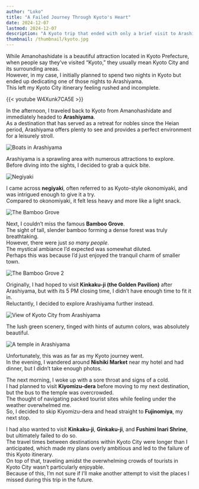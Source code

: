 ```yaml
---
author: "Loko"
title: "A Failed Journey Through Kyoto's Heart"
date: 2024-12-07
lastmod: 2024-12-07
description: "A Kyoto trip that ended with only a brief visit to Arashiyama"
thumbnail: /thumbnail/kyoto.jpg
---
```


While Amanohashidate is a beautiful attraction located in Kyoto Prefecture, when people say they’ve visited “Kyoto,” they usually mean Kyoto City and its surrounding areas.  
However, in my case, I initially planned to spend two nights in Kyoto but ended up dedicating one of those nights to Arashiyama.  
This left my Kyoto City itinerary feeling rushed and incomplete.

{{< youtube W4Xunk7CA5E >}}

In the afternoon, I traveled back to Kyoto from Amanohashidate and immediately headed to **Arashiyama**.  
As a destination that has served as a retreat for nobles since the Heian period, Arashiyama offers plenty to see and provides a perfect environment for a leisurely stroll.

<img class="hover-zoom" src="/jr-travel/kyoto-1.jpg" alt="Boats in Arashiyama">

Arashiyama is a sprawling area with numerous attractions to explore.  
Before diving into the sights, I decided to grab a quick bite.

<img class="hover-zoom" src="/jr-travel/kyoto-2.jpg" alt="Negiyaki">

I came across **negiyaki**, often referred to as Kyoto-style okonomiyaki, and was intrigued enough to give it a try.  
Compared to okonomiyaki, it felt less heavy and more like a light snack.

<img class="hover-zoom" src="/jr-travel/kyoto-3.jpg" alt="The Bamboo Grove">

Next, I couldn’t miss the famous **Bamboo Grove**.  
The sight of tall, slender bamboo forming a dense forest was truly breathtaking.  
However, there were just *so many people*.  
The mystical ambiance I’d expected was somewhat diluted.  
Perhaps this was because I’d just enjoyed the tranquil charm of smaller town.

<img class="hover-zoom" src="/jr-travel/kyoto-4.jpg" alt="The Bamboo Grove 2">

Originally, I had hoped to visit **Kinkaku-ji (the Golden Pavilion)** after Arashiyama, but with its 5 PM closing time, I didn’t have enough time to fit it in.  
Reluctantly, I decided to explore Arashiyama further instead.

<img class="hover-zoom" src="/jr-travel/kyoto-5.jpg" alt="View of Kyoto City from Arashiyama">

The lush green scenery, tinged with hints of autumn colors, was absolutely beautiful.

<img class="hover-zoom" src="/jr-travel/kyoto-6.jpg" alt="A temple in Arashiyama">

Unfortunately, this was as far as my Kyoto journey went.  
In the evening, I wandered around **Nishiki Market** near my hotel and had dinner, but I didn’t take enough photos.

The next morning, I woke up with a sore throat and signs of a cold.  
I had planned to visit **Kiyomizu-dera** before moving to my next destination, but the bus to the temple was overcrowded.  
The thought of navigating packed tourist sites while feeling under the weather overwhelmed me.  
So, I decided to skip Kiyomizu-dera and head straight to **Fujinomiya**, my next stop.  

I had also wanted to visit **Kinkaku-ji**, **Ginkaku-ji**, and **Fushimi Inari Shrine**, but ultimately failed to do so.  
The travel times between destinations within Kyoto City were longer than I anticipated, which made my plans overly ambitious and led to the failure of this Kyoto itinerary.  
On top of that, traveling amidst the overwhelming crowds of tourists in Kyoto City wasn’t particularly enjoyable.  
Because of this, I’m not sure if I’ll make another attempt to visit the places I missed during this trip in the future.
